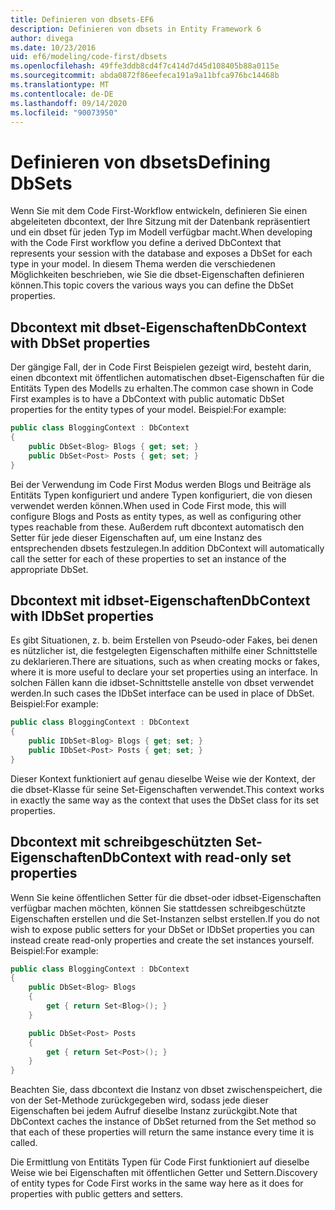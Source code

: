 ```yaml
---
title: Definieren von dbsets-EF6
description: Definieren von dbsets in Entity Framework 6
author: divega
ms.date: 10/23/2016
uid: ef6/modeling/code-first/dbsets
ms.openlocfilehash: 49ffe3ddb8cd4f7c414d7d45d108405b88a0115e
ms.sourcegitcommit: abda0872f86eefeca191a9a11bfca976bc14468b
ms.translationtype: MT
ms.contentlocale: de-DE
ms.lasthandoff: 09/14/2020
ms.locfileid: "90073950"
---
```

# <a name="defining-dbsets"></a><span data-ttu-id="b7060-103">Definieren von dbsets</span><span class="sxs-lookup"><span data-stu-id="b7060-103">Defining DbSets</span></span>
<span data-ttu-id="b7060-104">Wenn Sie mit dem Code First-Workflow entwickeln, definieren Sie einen abgeleiteten dbcontext, der Ihre Sitzung mit der Datenbank repräsentiert und ein dbset für jeden Typ im Modell verfügbar macht.</span><span class="sxs-lookup"><span data-stu-id="b7060-104">When developing with the Code First workflow you define a derived DbContext that represents your session with the database and exposes a DbSet for each type in your model.</span></span> <span data-ttu-id="b7060-105">In diesem Thema werden die verschiedenen Möglichkeiten beschrieben, wie Sie die dbset-Eigenschaften definieren können.</span><span class="sxs-lookup"><span data-stu-id="b7060-105">This topic covers the various ways you can define the DbSet properties.</span></span>  

## <a name="dbcontext-with-dbset-properties"></a><span data-ttu-id="b7060-106">Dbcontext mit dbset-Eigenschaften</span><span class="sxs-lookup"><span data-stu-id="b7060-106">DbContext with DbSet properties</span></span>  

<span data-ttu-id="b7060-107">Der gängige Fall, der in Code First Beispielen gezeigt wird, besteht darin, einen dbcontext mit öffentlichen automatischen dbset-Eigenschaften für die Entitäts Typen des Modells zu erhalten.</span><span class="sxs-lookup"><span data-stu-id="b7060-107">The common case shown in Code First examples is to have a DbContext with public automatic DbSet properties for the entity types of your model.</span></span> <span data-ttu-id="b7060-108">Beispiel:</span><span class="sxs-lookup"><span data-stu-id="b7060-108">For example:</span></span>  

``` csharp
public class BloggingContext : DbContext
{
    public DbSet<Blog> Blogs { get; set; }
    public DbSet<Post> Posts { get; set; }
}
```  

<span data-ttu-id="b7060-109">Bei der Verwendung im Code First Modus werden Blogs und Beiträge als Entitäts Typen konfiguriert und andere Typen konfiguriert, die von diesen verwendet werden können.</span><span class="sxs-lookup"><span data-stu-id="b7060-109">When used in Code First mode, this will configure Blogs and Posts as entity types, as well as configuring other types reachable from these.</span></span> <span data-ttu-id="b7060-110">Außerdem ruft dbcontext automatisch den Setter für jede dieser Eigenschaften auf, um eine Instanz des entsprechenden dbsets festzulegen.</span><span class="sxs-lookup"><span data-stu-id="b7060-110">In addition DbContext will automatically call the setter for each of these properties to set an instance of the appropriate DbSet.</span></span>  

## <a name="dbcontext-with-idbset-properties"></a><span data-ttu-id="b7060-111">Dbcontext mit idbset-Eigenschaften</span><span class="sxs-lookup"><span data-stu-id="b7060-111">DbContext with IDbSet properties</span></span>  

<span data-ttu-id="b7060-112">Es gibt Situationen, z. b. beim Erstellen von Pseudo-oder Fakes, bei denen es nützlicher ist, die festgelegten Eigenschaften mithilfe einer Schnittstelle zu deklarieren.</span><span class="sxs-lookup"><span data-stu-id="b7060-112">There are situations, such as when creating mocks or fakes, where it is more useful to declare your set properties using an interface.</span></span> <span data-ttu-id="b7060-113">In solchen Fällen kann die idbset-Schnittstelle anstelle von dbset verwendet werden.</span><span class="sxs-lookup"><span data-stu-id="b7060-113">In such cases the IDbSet interface can be used in place of DbSet.</span></span> <span data-ttu-id="b7060-114">Beispiel:</span><span class="sxs-lookup"><span data-stu-id="b7060-114">For example:</span></span>  

``` csharp
public class BloggingContext : DbContext
{
    public IDbSet<Blog> Blogs { get; set; }
    public IDbSet<Post> Posts { get; set; }
}
```  

<span data-ttu-id="b7060-115">Dieser Kontext funktioniert auf genau dieselbe Weise wie der Kontext, der die dbset-Klasse für seine Set-Eigenschaften verwendet.</span><span class="sxs-lookup"><span data-stu-id="b7060-115">This context works in exactly the same way as the context that uses the DbSet class for its set properties.</span></span>  

## <a name="dbcontext-with-read-only-set-properties"></a><span data-ttu-id="b7060-116">Dbcontext mit schreibgeschützten Set-Eigenschaften</span><span class="sxs-lookup"><span data-stu-id="b7060-116">DbContext with read-only set properties</span></span>  

<span data-ttu-id="b7060-117">Wenn Sie keine öffentlichen Setter für die dbset-oder idbset-Eigenschaften verfügbar machen möchten, können Sie stattdessen schreibgeschützte Eigenschaften erstellen und die Set-Instanzen selbst erstellen.</span><span class="sxs-lookup"><span data-stu-id="b7060-117">If you do not wish to expose public setters for your DbSet or IDbSet properties you can instead create read-only properties and create the set instances yourself.</span></span> <span data-ttu-id="b7060-118">Beispiel:</span><span class="sxs-lookup"><span data-stu-id="b7060-118">For example:</span></span>  

``` csharp
public class BloggingContext : DbContext
{
    public DbSet<Blog> Blogs
    {
        get { return Set<Blog>(); }
    }

    public DbSet<Post> Posts
    {
        get { return Set<Post>(); }
    }
}
```  

<span data-ttu-id="b7060-119">Beachten Sie, dass dbcontext die Instanz von dbset zwischenspeichert, die von der Set-Methode zurückgegeben wird, sodass jede dieser Eigenschaften bei jedem Aufruf dieselbe Instanz zurückgibt.</span><span class="sxs-lookup"><span data-stu-id="b7060-119">Note that DbContext caches the instance of DbSet returned from the Set method so that each of these properties will return the same instance every time it is called.</span></span>  

<span data-ttu-id="b7060-120">Die Ermittlung von Entitäts Typen für Code First funktioniert auf dieselbe Weise wie bei Eigenschaften mit öffentlichen Getter und Settern.</span><span class="sxs-lookup"><span data-stu-id="b7060-120">Discovery of entity types for Code First works in the same way here as it does for properties with public getters and setters.</span></span>  
